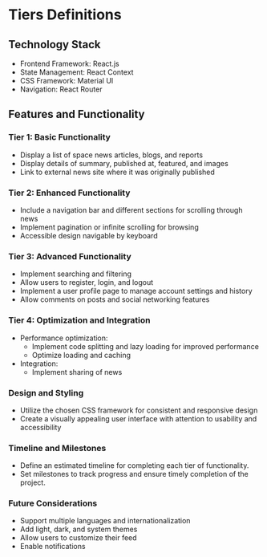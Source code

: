 # Tiers Definitions

## Technology Stack
* Frontend Framework: React.js
* State Management: React Context
* CSS Framework: Material UI
* Navigation: React Router

## Features and Functionality
### Tier 1: Basic Functionality
* Display a list of space news articles, blogs, and reports
* Display details of summary, published at, featured, and images
* Link to external news site where it was originally published 

### Tier 2: Enhanced Functionality
* Include a navigation bar and different sections for scrolling through news
* Implement pagination or infinite scrolling for browsing
* Accessible design navigable by keyboard

### Tier 3: Advanced Functionality
* Implement searching and filtering
* Allow users to register, login, and logout
* Implement a user profile page to manage account settings and history
* Allow comments on posts and social networking features

### Tier 4: Optimization and Integration
* Performance optimization:
  * Implement code splitting and lazy loading for improved performance
  * Optimize loading and caching
* Integration:
  * Implement sharing of news

### Design and Styling
* Utilize the chosen CSS framework for consistent and responsive design
* Create a visually appealing user interface with attention to usability and accessibility

### Timeline and Milestones
* Define an estimated timeline for completing each tier of functionality.
* Set milestones to track progress and ensure timely completion of the project.

### Future Considerations
* Support multiple languages and internationalization
* Add light, dark, and system themes
* Allow users to customize their feed
* Enable notifications
